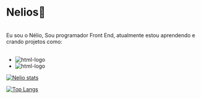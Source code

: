 # Nelios:file_folder:
<br>
Eu sou o Nélio, Sou programador Front End, atualmente estou aprendendo e crando projetos como:
<br>
<br> 

  - <img src="https://img.shields.io/badge/HTML5-E34F26?style=for-the-badge&logo=html5&logoColor=white" alt="html-logo" />

  - <img src="https://img.shields.io/badge/CSS3-1572B6?style=for-the-badge&logo=css3&logoColor=white" alt="html-logo" />

[![Nelio stats](https://github-readme-stats.vercel.app/api?username=Nelios2)](https://github.com/anuraghazra/github-readme-stats)

[![Top Langs](https://github-readme-stats.vercel.app/api/top-langs/?username=Nelios2)](https://github.com/anuraghazra/github-readme-stats)
